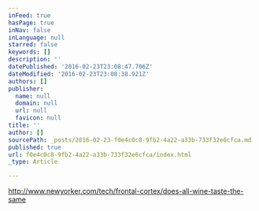```yaml
---
inFeed: true
hasPage: true
inNav: false
inLanguage: null
starred: false
keywords: []
description: ''
datePublished: '2016-02-23T23:08:47.706Z'
dateModified: '2016-02-23T23:08:38.921Z'
authors: []
publisher:
  name: null
  domain: null
  url: null
  favicon: null
title: ''
author: []
sourcePath: _posts/2016-02-23-f0e4c0c8-9fb2-4a22-a33b-733f32e6cfca.md
published: true
url: f0e4c0c8-9fb2-4a22-a33b-733f32e6cfca/index.html
_type: Article

---
```

http://www.newyorker.com/tech/frontal-cortex/does-all-wine-taste-the-same